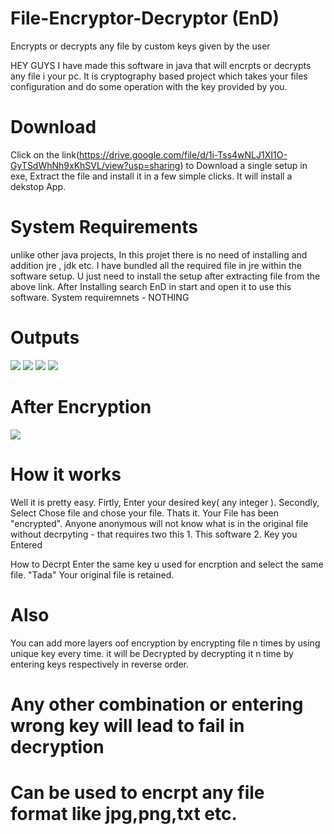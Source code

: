 # File-Encryptor-Decryptor (EnD)
Encrypts or decrypts any file by custom keys given by the user


HEY GUYS
I have made this software in java that will encrpts or decrypts any file i your pc. It is cryptography based project which takes your files configuration and do some operation with the key provided by you.
# Download
Click on the link(https://drive.google.com/file/d/1i-Tss4wNLJ1XI1O-GyTSdWhNh9xKhSVL/view?usp=sharing) to Download a single setup in exe, Extract the file and install it in a few simple clicks. It will install a dekstop App.
# System Requirements 
unlike other java projects, In this projet there is no need of installing and addition jre , jdk etc.
I have bundled all the required file in  jre within the software setup.
U just need to install the setup after extracting file from the above link.
After Installing search EnD in start and open it to use this software.
System requiremnets - NOTHING
# Outputs
![](https://user-images.githubusercontent.com/73485078/107657326-16a43600-6cab-11eb-9ece-7459f6a55830.JPG)
![](https://user-images.githubusercontent.com/73485078/107657339-19069000-6cab-11eb-8e6d-b377202642ef.JPG)
![](https://user-images.githubusercontent.com/73485078/107657349-1b68ea00-6cab-11eb-8dc3-651284fc076a.JPG)
![](https://user-images.githubusercontent.com/73485078/107657378-21f76180-6cab-11eb-9fc4-1e7433b099b0.JPG)

# After Encryption

![](https://user-images.githubusercontent.com/73485078/107657364-1dcb4400-6cab-11eb-84fc-7396996b8f0b.JPG)


# How it works
Well it is pretty easy.
Firtly, Enter your desired key( any integer ).
Secondly, Select Chose file and chose your file.
Thats it.
Your File has been "encrypted".
Anyone anonymous will not know what is in the original file without decrpyting - that requires two this 1. This software 2. Key you Entered


How to Decrpt
Enter the same key u used for encrption and select the same file. "Tada"
Your original file is retained.

 # Also
You can add more layers oof encryption by encrypting file n times by using unique key every time.
it will be Decrypted  by decrypting it n time by entering keys respectively in reverse order.

# Any other combination or entering wrong key will lead to fail in decryption 
# Can be used to encrpt any file format like jpg,png,txt etc.
